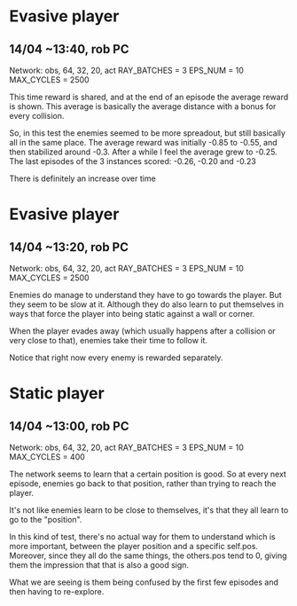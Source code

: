 # Evasive player
## 14/04 ~13:40, rob PC

Network: obs, 64, 32, 20, act
RAY_BATCHES = 3
EPS_NUM = 10
MAX_CYCLES = 2500

This time reward is shared, and at the end of an episode the average reward is shown.
This average is basically the average distance with a bonus for every collision.

So, in this test the enemies seemed to be more spreadout, but still basically all in the same place.
The average reward was initially -0.85 to -0.55, and then stabilized around -0.3.
After a while I feel the average grew to -0.25.
The last episodes of the 3 instances scored: -0.26, -0.20 and -0.23

There is definitely an increase over time


# Evasive player
## 14/04 ~13:20, rob PC

Network: obs, 64, 32, 20, act
RAY_BATCHES = 3
EPS_NUM = 10
MAX_CYCLES = 2500

Enemies do manage to understand they have to go towards the player.
But they seem to be slow at it. Although they do also learn to put themselves in ways that force the player into being static against a wall or corner.

When the player evades away (which usually happens after a collision or very close to that), enemies take their time to follow it.

Notice that right now every enemy is rewarded separately.



# Static player
## 14/04 ~13:00, rob PC

Network: obs, 64, 32, 20, act
RAY_BATCHES = 3
EPS_NUM = 10
MAX_CYCLES = 400

The network seems to learn that a certain position is good.
So at every next episode, enemies go back to that position, rather than trying to reach the player.

It's not like enemies learn to be close to themselves, it's that they all learn to go to the "position".

In this kind of test, there's no actual way for them to understand which is more important, between the player position and a specific self.pos.
Moreover, since they all do the same things, the others.pos tend to 0, giving them the impression that that
is also a good sign.

What we are seeing is them being confused by the first few episodes and then having to re-explore.
